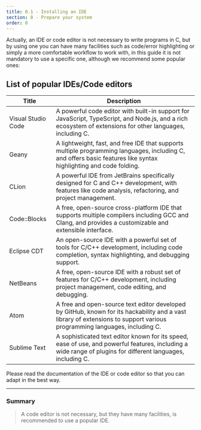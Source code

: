 ```yaml
---
title: 0.1 - Installing an IDE
section: 0 - Prepare your system
order: 0
---
```


Actually, an IDE or code editor is not necessary to write programs in C, but by using one you can have many facilities such as code/error highlighting or simply a more comfortable workflow to work with, in this guide it is not mandatory to use a specific one, although we recommend some popular ones:

## List of popular IDEs/Code editors

| Title              | Description                                                                                  |
|--------------------|----------------------------------------------------------------------------------------------|
| Visual Studio Code | A powerful code editor with built-in support for JavaScript, TypeScript, and Node.js, and a rich ecosystem of extensions for other languages, including C.                       |
| Geany              | A lightweight, fast, and free IDE that supports multiple programming languages, including C, and offers basic features like syntax highlighting and code folding.                 |
| CLion              | A powerful IDE from JetBrains specifically designed for C and C++ development, with features like code analysis, refactoring, and project management.                              |
| Code::Blocks       | A free, open-source cross-platform IDE that supports multiple compilers including GCC and Clang, and provides a customizable and extensible interface.                              |
| Eclipse CDT        | An open-source IDE with a powerful set of tools for C/C++ development, including code completion, syntax highlighting, and debugging support.                                 |
| NetBeans           | A free, open-source IDE with a robust set of features for C/C++ development, including project management, code editing, and debugging.                                        |
| Atom               | A free and open-source text editor developed by GitHub, known for its hackability and a vast library of extensions to support various programming languages, including C.            |
| Sublime Text       | A sophisticated text editor known for its speed, ease of use, and powerful features, including a wide range of plugins for different languages, including C.                        |

Please read the documentation of the IDE or code editor so that you can adapt in the best way.

---

### Summary

> A code editor is not necessary, but they have many facilities, is recommended to use a popular IDE.